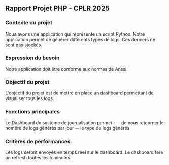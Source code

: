## Rapport Projet PHP - CPLR 2025

### Contexte du projet

Nous avons une application qui représente un script Python.
Notre application permet de générer différents types de logs.
Ces derniers ne sont pas stockés.

### Expression du besoin

Notre application doit être conforme aux normes de Anssi.

### Objectif du projet

L'objectif du projet est de mettre en place un dashboard permettant de visualiser tous les logs.

### Fonctions principales 

Le Dashboard du système de journalisation permet :
-- de nous retourner le nombre de logs générés par jour
-- le type de logs générés

### Critères de performances

Les logs seront envoyés en temps réel sur le dashboard.
Le dashboard fere un refresh toutes les 5 minutes.